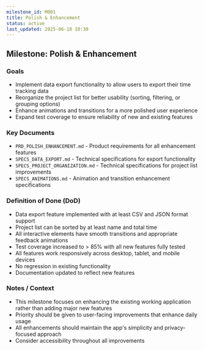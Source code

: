 ```yaml
---
milestone_id: M001
title: Polish & Enhancement
status: active
last_updated: 2025-06-18 10:30
---
```


## Milestone: Polish & Enhancement

### Goals
- Implement data export functionality to allow users to export their time tracking data
- Reorganize the project list for better usability (sorting, filtering, or grouping options)
- Enhance animations and transitions for a more polished user experience
- Expand test coverage to ensure reliability of new and existing features

### Key Documents

- `PRD_POLISH_ENHANCEMENT.md` - Product requirements for all enhancement features
- `SPECS_DATA_EXPORT.md` - Technical specifications for export functionality
- `SPECS_PROJECT_ORGANIZATION.md` - Technical specifications for project list improvements
- `SPECS_ANIMATIONS.md` - Animation and transition enhancement specifications

### Definition of Done (DoD)
- Data export feature implemented with at least CSV and JSON format support
- Project list can be sorted by at least name and total time
- All interactive elements have smooth transitions and appropriate feedback animations
- Test coverage increased to > 85% with all new features fully tested
- All features work responsively across desktop, tablet, and mobile devices
- No regression in existing functionality
- Documentation updated to reflect new features

### Notes / Context
- This milestone focuses on enhancing the existing working application rather than adding major new features
- Priority should be given to user-facing improvements that enhance daily usage
- All enhancements should maintain the app's simplicity and privacy-focused approach
- Consider accessibility throughout all improvements
